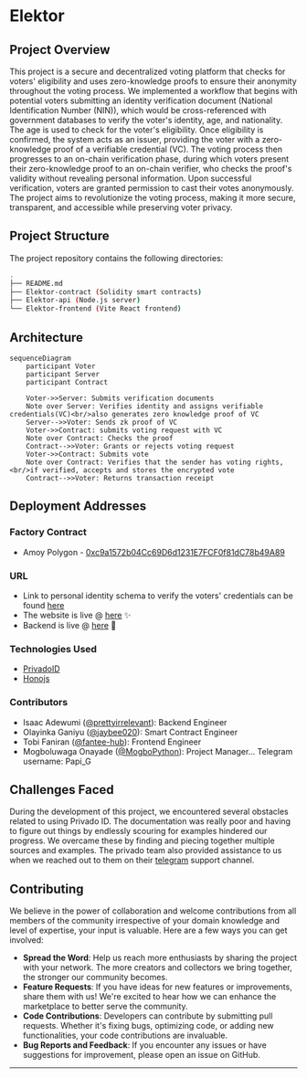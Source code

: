 # Elektor

## Project Overview

This project is a secure and decentralized voting platform that checks for voters' eligibility and uses zero-knowledge proofs to ensure their anonymity throughout the voting process.
We implemented a workflow that begins with potential voters submitting an identity verification document (National Identification Number (NIN)), which would be cross-referenced with government databases to verify the voter's identity, age, and nationality. The age is used to check for the voter's eligibility. Once eligibility is confirmed, the system acts as an issuer, providing the voter with a zero-knowledge proof of a verifiable credential (VC).
The voting process then progresses to an on-chain verification phase, during which voters present their zero-knowledge proof to an on-chain verifier, who checks the proof's validity without revealing personal information. Upon successful verification, voters are granted permission to cast their votes anonymously.
The project aims to revolutionize the voting process, making it more secure, transparent, and accessible while preserving voter privacy.

## Project Structure

The project repository contains the following directories:

```sh
.
├── README.md
├── Elektor-contract (Solidity smart contracts)
├── Elektor-api (Node.js server)
└── Elektor-frontend (Vite React frontend)
```

## Architecture

```mermaid
sequenceDiagram
    participant Voter
    participant Server
    participant Contract

    Voter->>Server: Submits verification documents
    Note over Server: Verifies identity and assigns verifiable credentials(VC)<br/>also generates zero knowledge proof of VC
    Server-->>Voter: Sends zk proof of VC
    Voter->>Contract: submits voting request with VC
    Note over Contract: Checks the proof
    Contract-->>Voter: Grants or rejects voting request
    Voter->>Contract: Submits vote
    Note over Contract: Verifies that the sender has voting rights,<br/>if verified, accepts and stores the encrypted vote
    Contract-->>Voter: Returns transaction receipt
```

## Deployment Addresses
### Factory Contract 
- Amoy Polygon - [0xc9a1572b04Cc69D6d1231E7FCF0f81dC78b49A89](https://amoy.polygonscan.com/address/0xc9a1572b04Cc69D6d1231E7FCF0f81dC78b49A89)

### URL
- Link to personal identity schema to verify the voters' credentials can be found [here](https://tools.privado.id/schemas/048f2d4f-a16f-4019-ad30-5cec6f8eb378)
- The website is live @ [here](https://elektor.netlify.app) ✨
- Backend is live @ [here](https://elektor-api.onrender.com) 🚀

### Technologies Used
- [PrivadoID](https://docs.privado.id/)
- [Honojs](https://hono.dev/)


### Contributors

- Isaac Adewumi ([@prettyirrelevant](https://github.com/prettyirrelevant)): Backend Engineer
- Olayinka Ganiyu ([@jaybee020](https://github.com/Jaybee020)): Smart Contract Engineer
- Tobi Faniran ([@fantee-hub](https://github.com/fantee-hub)): Frontend Engineer
- Mogboluwaga Onayade ([@MogboPython](https://github.com/MogboPython)): Project Manager... Telegram username: Papi_G

## Challenges Faced

During the development of this project, we encountered several obstacles related to using Privado ID. The documentation was really poor and having to figure out things by endlessly scouring for examples hindered our progress. We overcame these by finding and piecing together multiple sources and examples. The privado team also provided assistance to us when we reached out to them on their [telegram](https://t.me/PrivadoID_Official) support channel.

## Contributing

We believe in the power of collaboration and welcome contributions from all members of the community irrespective of your domain knowledge and level of expertise,
your input is valuable.
Here are a few ways you can get involved:

- **Spread the Word**: Help us reach more enthusiasts by sharing the project with your network. The more creators and collectors we bring together, the stronger our community becomes.
- **Feature Requests**: If you have ideas for new features or improvements, share them with us! We're excited to hear how we can enhance the marketplace to better serve the community.
- **Code Contributions**: Developers can contribute by submitting pull requests. Whether it's fixing bugs, optimizing code, or adding new functionalities, your code contributions are invaluable.
- **Bug Reports and Feedback**: If you encounter any issues or have suggestions for improvement, please open an issue on GitHub.

****

